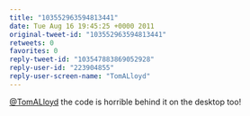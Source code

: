 ```yaml
---
title: "103552963594813441"
date: Tue Aug 16 19:45:25 +0000 2011
original-tweet-id: "103552963594813441"
retweets: 0
favorites: 0
reply-tweet-id: "103547883869052928"
reply-user-id: "223904855"
reply-user-screen-name: "TomALloyd"
---
```

<a href="https://twitter.com/TomALloyd">@TomALloyd</a> the code is horrible behind it on the desktop too!
